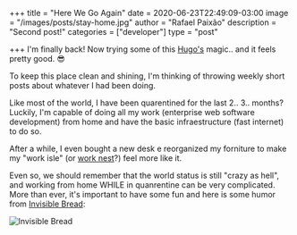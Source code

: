 +++
title = "Here We Go Again"
date = 2020-06-23T22:49:09-03:00
image = "/images/posts/stay-home.jpg"
author = "Rafael Paixão"
description = "Second post!"
categories = ["developer"]
type = "post"

+++
I'm finally back! Now trying some of this [Hugo's](https://gohugo.io/) magic.. and it feels pretty good. 😎

To keep this place clean and shining, I'm thinking of throwing weekly short posts about whatever I had been doing.

Like most of the world, I have been quarentined for the last 2.. 3.. months?
Luckily, I'm capable of doing all my work (enterprise web software development) from home and have the basic infraestructure (fast internet) to do so.

After a while, I even bought a new desk e reorganized my forniture to make my "work isle" (or [work nest](https://www.hanselman.com/blog/TheImportanceOfNestingWhenRemoteWorkingAndQuarantineWorking.aspx)?) feel more like it.

Even so, we should remember that the world status is still "crazy as hell", and working from home WHILE in quanrentine can be very complicated. More than ever, it's important to have some fun and here is some humor from [Invisible Bread](https://invisiblebread.com/):

![Invisible Bread](/images/posts/invisible-bread-working-from-home.png)

